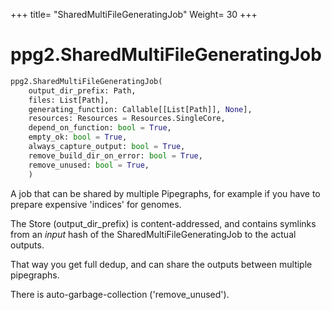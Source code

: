 +++
title= "SharedMultiFileGeneratingJob"
Weight= 30
+++

# ppg2.SharedMultiFileGeneratingJob


```python
ppg2.SharedMultiFileGeneratingJob(
    output_dir_prefix: Path,
    files: List[Path],  
    generating_function: Callable[[List[Path]], None],
    resources: Resources = Resources.SingleCore,
    depend_on_function: bool = True,
    empty_ok: bool = True,
    always_capture_output: bool = True,
    remove_build_dir_on_error: bool = True,
    remove_unused: bool = True,
    )
```


A job that can be shared by multiple Pipegraphs,
for example if you have to prepare expensive 'indices' for genomes.

The Store (output_dir_prefix) is content-addressed, and contains
symlinks from an *input* hash of the SharedMultiFileGeneratingJob to the actual outputs.

That way you get full dedup, and can share the outputs between multiple pipegraphs.

There is auto-garbage-collection ('remove_unused').




